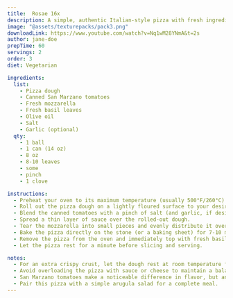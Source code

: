 ```yaml
---
title:  Rosae 16x
description: A simple, authentic Italian-style pizza with fresh ingredients and a perfect crispy crust.
image: "@assets/texturepacks/pack3.png"
downloadLink: https://www.youtube.com/watch?v=Nq1wM28YNmA&t=2s
author: jane-doe
prepTime: 60
servings: 2
order: 3
diet: Vegetarian

ingredients:
  list:
    - Pizza dough
    - Canned San Marzano tomatoes
    - Fresh mozzarella
    - Fresh basil leaves
    - Olive oil
    - Salt
    - Garlic (optional)
  qty:
    - 1 ball
    - 1 can (14 oz)
    - 8 oz
    - 8-10 leaves
    - some
    - pinch
    - 1 clove

instructions:
  - Preheat your oven to its maximum temperature (usually 500°F/260°C) and place a pizza stone inside, if available.
  - Roll out the pizza dough on a lightly floured surface to your desired thickness.
  - Blend the canned tomatoes with a pinch of salt (and garlic, if desired) to create a simple pizza sauce.
  - Spread a thin layer of sauce over the rolled-out dough.
  - Tear the mozzarella into small pieces and evenly distribute it over the sauce.
  - Bake the pizza directly on the stone (or a baking sheet) for 7-10 minutes, or until the crust is golden and the cheese is bubbly.
  - Remove the pizza from the oven and immediately top with fresh basil leaves and a drizzle of olive oil.
  - Let the pizza rest for a minute before slicing and serving.

notes:
  - For an extra crispy crust, let the dough rest at room temperature for at least 30 minutes before rolling out.
  - Avoid overloading the pizza with sauce or cheese to maintain a balanced flavor and texture.
  - San Marzano tomatoes make a noticeable difference in flavor, but any high-quality tomatoes can work.
  - Pair this pizza with a simple arugula salad for a complete meal.
---
```

